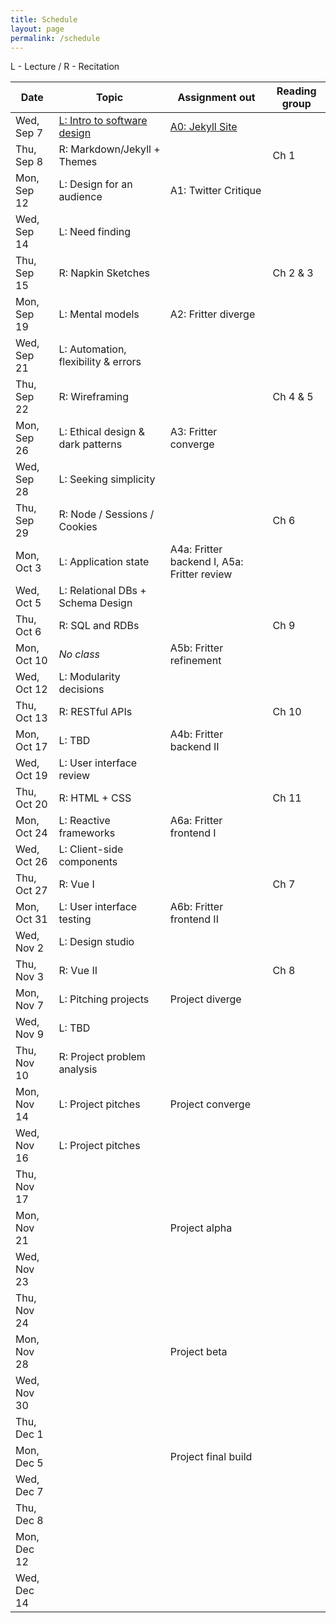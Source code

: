 ```yaml
---
title: Schedule
layout: page
permalink: /schedule
---
```


L - Lecture / R - Recitation

| Date        | Topic                                              | Assignment out                                            | Reading group |
| ----------- | -------------------------------------------------- | --------------------------------------------------------- | ------------- |
| Wed, Sep 7  | [L: Intro to software design](/lectures/lecture-1) | [A0: Jekyll Site](/jekyll/update/2022/01/02/assignment-0) |               |
| Thu, Sep 8  | R: Markdown/Jekyll + Themes                        |                                                           | Ch 1          |
| Mon, Sep 12 | L: Design for an audience                          | A1: Twitter Critique                                      |               |
| Wed, Sep 14 | L: Need finding                                    |                                                           |               |
| Thu, Sep 15 | R: Napkin Sketches                                 |                                                           | Ch 2 & 3      |
| Mon, Sep 19 | L: Mental models                                   | A2: Fritter diverge                                       |               |
| Wed, Sep 21 | L: Automation, flexibility & errors                |                                                           |               |
| Thu, Sep 22 | R: Wireframing                                     |                                                           | Ch 4 & 5      |
| Mon, Sep 26 | L: Ethical design & dark patterns                  | A3: Fritter converge                                      |               |
| Wed, Sep 28 | L: Seeking simplicity                              |                                                           |               |
| Thu, Sep 29 | R: Node / Sessions / Cookies                       |                                                           | Ch 6          |
| Mon, Oct 3  | L: Application state                               | A4a: Fritter backend I, A5a: Fritter review               |               |
| Wed, Oct 5  | L: Relational DBs + Schema Design                  |                                                           |               |
| Thu, Oct 6  | R: SQL and RDBs                                    |                                                           | Ch 9          |
| Mon, Oct 10 | _No class_                                         | A5b: Fritter refinement                                   |               |
| Wed, Oct 12 | L: Modularity decisions                            |                                                           |               |
| Thu, Oct 13 | R: RESTful APIs                                    |                                                           | Ch 10         |
| Mon, Oct 17 | L: TBD                                             | A4b: Fritter backend II                                   |               |
| Wed, Oct 19 | L: User interface review                           |                                                           |               |
| Thu, Oct 20 | R: HTML + CSS                                      |                                                           | Ch 11         |
| Mon, Oct 24 | L: Reactive frameworks                             | A6a: Fritter frontend I                                   |               |
| Wed, Oct 26 | L: Client-side components                          |                                                           |               |
| Thu, Oct 27 | R: Vue I                                           |                                                           | Ch 7          |
| Mon, Oct 31 | L: User interface testing                          | A6b: Fritter frontend II                                  |               |
| Wed, Nov 2  | L: Design studio                                   |                                                           |               |
| Thu, Nov 3  | R: Vue II                                          |                                                           | Ch 8          |
| Mon, Nov 7  | L: Pitching projects                               | Project diverge                                           |               |
| Wed, Nov 9  | L: TBD                                             |                                                           |               |
| Thu, Nov 10 | R: Project problem analysis                        |                                                           |               |
| Mon, Nov 14 | L: Project pitches                                 | Project converge                                          |               |
| Wed, Nov 16 | L: Project pitches                                 |                                                           |               |
| Thu, Nov 17 |                                                    |                                                           |               |
| Mon, Nov 21 |                                                    | Project alpha                                             |               |
| Wed, Nov 23 |                                                    |                                                           |               |
| Thu, Nov 24 |                                                    |                                                           |               |
| Mon, Nov 28 |                                                    | Project beta                                              |               |
| Wed, Nov 30 |                                                    |                                                           |               |
| Thu, Dec 1  |                                                    |                                                           |               |
| Mon, Dec 5  |                                                    | Project final build                                       |               |
| Wed, Dec 7  |                                                    |                                                           |               |
| Thu, Dec 8  |                                                    |                                                           |               |
| Mon, Dec 12 |                                                    |                                                           |               |
| Wed, Dec 14 |                                                    |                                                           |               |
